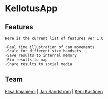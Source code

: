 # KellotusApp

## Features

```
Here is the current list of features ver 1.0

-Real time illustration of can movements
-Scale for different size handsets
-Save results to internal memory
-Pin results to map
-Share results to social media
```
## Team

[Elisa Rajaniemi](https://github.com/elisara/) | [Jari Sandström](https://github.com/jarisand/) | [Keni Kastinen](https://github.com/KeniKastinen/)
